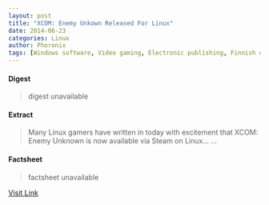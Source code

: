 ```yaml
---
layout: post
title: "XCOM: Enemy Unkown Released For Linux"
date: 2014-06-23
categories: Linux
author: Phoronix
tags: [Windows software, Video gaming, Electronic publishing, Finnish computer programmers, Linux software, Linux games, Linux people, Unix variants, Digital media, Software, PC games, Unix games, Linux, Linus Torvalds, Linux kernel programmers, Windows games, Games on Microsoft platforms]
---
```



#### Digest
>digest unavailable

#### Extract
>Many Linux gamers have written in today with excitement that XCOM: Enemy Unknown is now available via Steam on Linux......

#### Factsheet
>factsheet unavailable

[Visit Link](https://www.linux.com/news/software/applications/777421-xcom-enemy-unkown-released-for-linux/)


